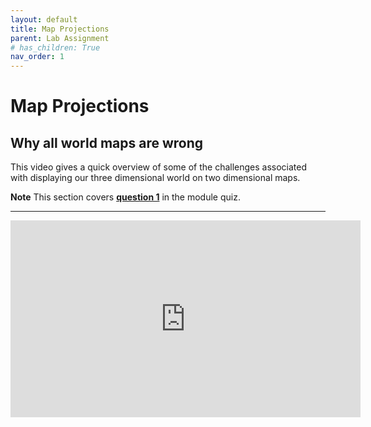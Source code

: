 ```yaml
---
layout: default
title: Map Projections
parent: Lab Assignment
# has_children: True
nav_order: 1
---
```


# Map Projections

## Why all world maps are wrong

This video gives a quick overview of some of the challenges associated with displaying our three dimensional world on two dimensional maps.

**Note** This section covers **[question 1](Assessment.md#map-projections)** in the module quiz.

---

<iframe width="560" height="315" src="https://www.youtube.com/embed/kIID5FDi2JQ" title="YouTube video player" frameborder="0" allow="accelerometer; autoplay; clipboard-write; encrypted-media; gyroscope; picture-in-picture" allowfullscreen></iframe>

